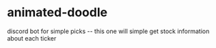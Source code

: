 # animated-doodle
discord bot for simple picks -- this one will simple get stock information about each ticker 
